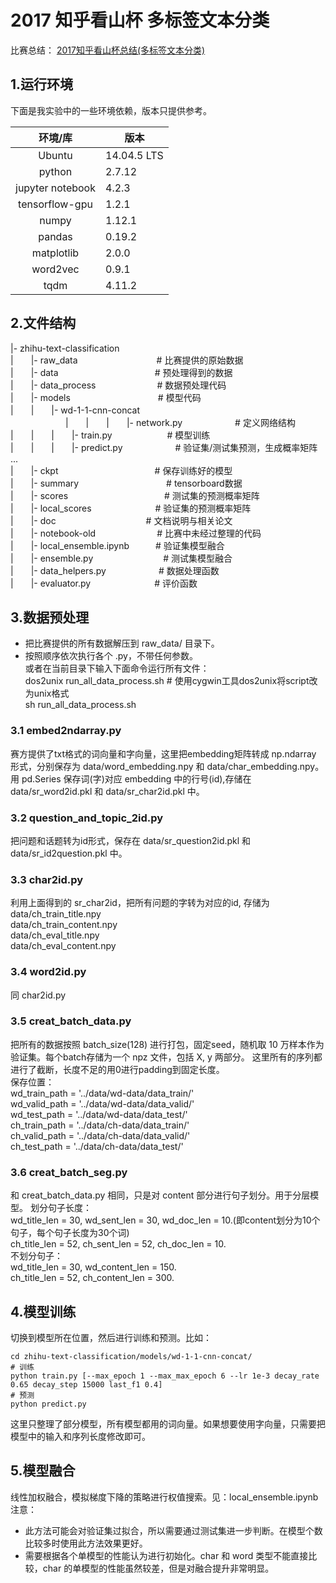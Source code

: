 # 2017 知乎看山杯 多标签文本分类
比赛总结： [2017知乎看山杯总结(多标签文本分类)](http://blog.csdn.net/Jerr__y/article/details/77751885)
## 1.运行环境
下面是我实验中的一些环境依赖，版本只提供参考。

|环境/库|版本|
|:---------:|----------|
|Ubuntu|14.04.5 LTS|
|python|2.7.12|
|jupyter notebook|4.2.3|
|tensorflow-gpu|1.2.1|
|numpy|1.12.1|
|pandas|0.19.2|
|matplotlib|2.0.0|
|word2vec|0.9.1|
|tqdm|4.11.2|

## 2.文件结构

|- zhihu-text-classification<br/>
|　　|- raw_data　　　　　　　　　# 比赛提供的原始数据<br/>
|　　|- data　　　　　　　　　　　# 预处理得到的数据<br/>
|　　|- data_process　　　　　　　# 数据预处理代码<br/>
|　　|- models　　　　　　　　　　# 模型代码<br/>
|　　|　　|- wd-1-1-cnn-concat　　　　<br/>　　　　　　
|　　|　　|　　|- network.py　　　　　　# 定义网络结构<br/>
|　　|　　|　　|- train.py　　　　　　  # 模型训练<br/>
|　　|　　|　　|- predict.py　　　　　　# 验证集/测试集预测，生成概率矩阵<br/>
...<br/>
|　　|- ckpt　　　　　　　　　　　# 保存训练好的模型<br/>
|　　|- summary　　　　　　　　　　# tensorboard数据<br/>
|　　|- scores　　　　　　　　　　　# 测试集的预测概率矩阵<br/>
|　　|- local_scores　　　　　　　 # 验证集的预测概率矩阵<br/>
|　　|- doc　　　　　　　　　　    # 文档说明与相关论文<br/>
|　　|- notebook-old　　　　　　　# 比赛中未经过整理的代码<br/>
|　　|- local_ensemble.ipynb　　　# 验证集模型融合<br/>
|　　|- ensemble.py　　　　　　　　# 测试集模型融合<br/>
|　　|- data_helpers.py　　　　　　# 数据处理函数<br/>
|　　|- evaluator.py　　　　　　　 # 评价函数<br/>


## 3.数据预处理
- 把比赛提供的所有数据解压到 raw_data/ 目录下。
- 按照顺序依次执行各个 .py，不带任何参数。<br/>
  或者在当前目录下输入下面命令运行所有文件：<br/>
  dos2unix run_all_data_process.sh   # 使用cygwin工具dos2unix将script改为unix格式<br/>
  sh run_all_data_process.sh

### 3.1 embed2ndarray.py
赛方提供了txt格式的词向量和字向量，这里把embedding矩阵转成 np.ndarray 形式，分别保存为 data/word_embedding.npy 和 data/char_embedding.npy。
用 pd.Series 保存词(字)对应 embedding 中的行号(id),存储在 data/sr_word2id.pkl 和 data/sr_char2id.pkl 中。

### 3.2 question_and_topic_2id.py
把问题和话题转为id形式，保存在 data/sr_question2id.pkl 和 data/sr_id2question.pkl 中。

### 3.3 char2id.py
利用上面得到的 sr_char2id，把所有问题的字转为对应的id, 存储为<br/>
data/ch_train_title.npy<br/>
data/ch_train_content.npy<br/>
data/ch_eval_title.npy<br/>
data/ch_eval_content.npy<br/>

### 3.4 word2id.py
同 char2id.py

### 3.5 creat_batch_data.py
把所有的数据按照 batch_size(128) 进行打包，固定seed，随机取 10 万样本作为验证集。每个batch存储为一个 npz 文件，包括 X, y 两部分。
这里所有的序列都进行了截断，长度不足的用0进行padding到固定长度。<br/>
保存位置：<br/>
wd_train_path = '../data/wd-data/data_train/'<br/>
wd_valid_path = '../data/wd-data/data_valid/'<br/>
wd_test_path = '../data/wd-data/data_test/'<br/>
ch_train_path = '../data/ch-data/data_train/'<br/>
ch_valid_path = '../data/ch-data/data_valid/'<br/>
ch_test_path = '../data/ch-data/data_test/'<br/>


### 3.6 creat_batch_seg.py
和 creat_batch_data.py 相同，只是对 content 部分进行句子划分。用于分层模型。
划分句子长度：<br/>
wd_title_len = 30, wd_sent_len = 30, wd_doc_len = 10.(即content划分为10个句子，每个句子长度为30个词)<br/>
ch_title_len = 52, ch_sent_len = 52, ch_doc_len = 10.<br/>
不划分句子：<br/>
wd_title_len = 30, wd_content_len = 150.<br/>
ch_title_len = 52, ch_content_len = 300.<br/>


## 4.模型训练
切换到模型所在位置，然后进行训练和预测。比如：
```
cd zhihu-text-classification/models/wd-1-1-cnn-concat/
# 训练
python train.py [--max_epoch 1 --max_max_epoch 6 --lr 1e-3 decay_rate 0.65 decay_step 15000 last_f1 0.4]
# 预测
python predict.py
```
这里只整理了部分模型，所有模型都用的词向量。如果想要使用字向量，只需要把模型中的输入和序列长度修改即可。

## 5.模型融合
线性加权融合，模拟梯度下降的策略进行权值搜索。见：local_ensemble.ipynb
注意：
- 此方法可能会对验证集过拟合，所以需要通过测试集进一步判断。在模型个数比较多时使用此方法效果更好。
- 需要根据各个单模型的性能认为进行初始化。char 和 word 类型不能直接比较，char 的单模型的性能虽然较差，但是对融合提升非常明显。